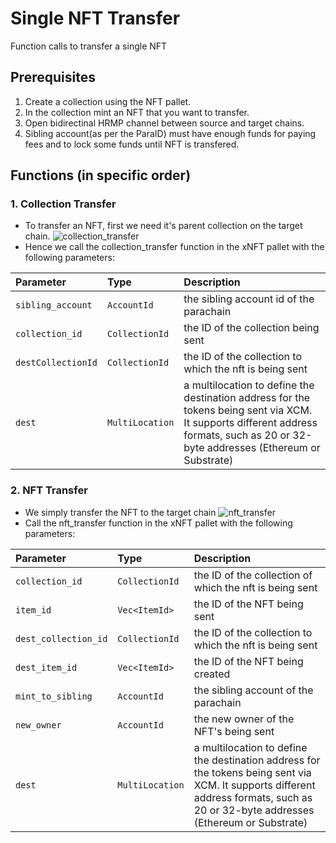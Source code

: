 # Single NFT Transfer
Function calls to transfer a single NFT

## Prerequisites
1. Create a collection using the NFT pallet.
2. In the collection mint an NFT that you want to transfer.
3. Open bidirectinal HRMP channel between source and target chains.
4. Sibling account(as per the ParaID) must have enough funds for paying fees and to lock some funds until NFT is transfered.

## Functions (in specific order)
### 1. Collection Transfer 
- To transfer an NFT, first we need it's parent collection on the target chain.
![collection_transfer](https://github.com/w3f/Grant-Milestone-Delivery/assets/60818312/78111f68-1f38-4e75-bfe5-bd37b3643fbd)
- Hence we call the collection_transfer function in the xNFT pallet with the following parameters:

| Parameter | Type     | Description                |
| :-------- | :------- | :------------------------- |
| `sibling_account` | `AccountId` | the sibling account id of the parachain |
| `collection_id` | `CollectionId` | the ID of the collection being sent |
| `destCollectionId` | `CollectionId` | the ID of the collection to which the nft is being sent |
| `dest` | `MultiLocation` | a multilocation to define the destination address for the tokens being sent via XCM. It supports different address formats, such as 20 or 32-byte addresses (Ethereum or Substrate) |

### 2. NFT Transfer
- We simply transfer the NFT to the target chain
![nft_transfer](https://github.com/w3f/Grant-Milestone-Delivery/assets/60818312/6694e314-106f-45ef-9359-b898969c84b4)
- Call the nft_transfer function in the xNFT pallet with the following parameters:

| Parameter | Type     | Description                       |
| :-------- | :------- | :-------------------------------- |
| `collection_id`      | `CollectionId` | the ID of the collection of which the nft is being sent |
| `item_id`      | `Vec<ItemId>` | the ID of the NFT being sent |
| `dest_collection_id`      | `CollectionId` | the ID of the collection to which the nft is being sent |
| `dest_item_id`      | `Vec<ItemId>` | the ID of the NFT being created |
| `mint_to_sibling`      | `AccountId` | the sibling account of the parachain |
| `new_owner`      | `AccountId` | the new owner of the NFT's being sent |
| `dest`      | `MultiLocation` | a multilocation to define the destination address for the tokens being sent via XCM. It supports different address formats, such as 20 or 32-byte addresses (Ethereum or Substrate) |
